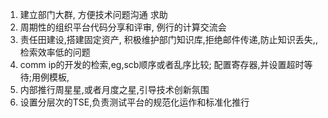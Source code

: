 1. 建立部门大群, 方便技术问题沟通 求助
2. 周期性的组织平台代码分享和评审, 例行的计算交流会
3. 责任田建设,搭建固定资产, 积极维护部门知识库,拒绝邮件传递,防止知识丢失,,检索效率低的问题
4. comm ip的开发的检索,eg,scb顺序或者乱序比较; 配置寄存器,并设置超时等待;用例模板,
5. 内部推行周星星,或者月度之星,引导技术创新氛围
6. 设置分层次的TSE,负责测试平台的规范化运作和标准化推行

